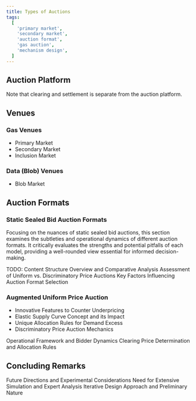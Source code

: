 ```yaml
---
title: Types of Auctions
tags:
  [
    'primary market',
    'secondary market',
    'auction format',
    'gas auction',
    'mechanism design',
  ]
---
```


## Auction Platform

Note that clearing and settlement is separate from the auction platform.

## Venues

### Gas Venues

- Primary Market
- Secondary Market
- Inclusion Market

### Data (Blob) Venues

- Blob Market

## Auction Formats

### Static Sealed Bid Auction Formats

Focusing on the nuances of static sealed bid auctions, this section examines the subtleties and
operational dynamics of different auction formats. It critically evaluates the strengths and
potential pitfalls of each model, providing a well-rounded view essential for informed
decision-making.

TODO: Content Structure Overview and Comparative Analysis Assessment of Uniform vs. Discriminatory
Price Auctions Key Factors Influencing Auction Format Selection

### Augmented Uniform Price Auction

- Innovative Features to Counter Underpricing
- Elastic Supply Curve Concept and its Impact
- Unique Allocation Rules for Demand Excess
- Discriminatory Price Auction Mechanics

Operational Framework and Bidder Dynamics Clearing Price Determination and Allocation Rules

## Concluding Remarks

Future Directions and Experimental Considerations Need for Extensive Simulation and Expert Analysis
Iterative Design Approach and Preliminary Nature
